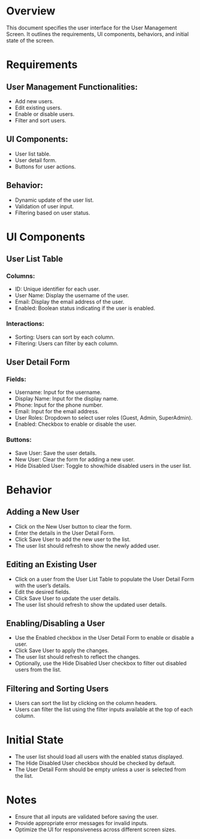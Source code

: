 # Overview
This document specifies the user interface for the User Management Screen. It outlines the requirements, UI components, behaviors, and initial state of the screen.
# Requirements
## User Management Functionalities:
- Add new users.
- Edit existing users.
- Enable or disable users.
- Filter and sort users.
## UI Components:
- User list table.
- User detail form.
- Buttons for user actions.
## Behavior:
- Dynamic update of the user list.
- Validation of user input.
- Filtering based on user status.
# UI Components
## User List Table
### Columns:

- ID: Unique identifier for each user.
- User Name: Display the username of the user.
- Email: Display the email address of the user.
- Enabled: Boolean status indicating if the user is enabled.
### Interactions:

- Sorting: Users can sort by each column.
- Filtering: Users can filter by each column.
## User Detail Form
### Fields:

- Username: Input for the username.
- Display Name: Input for the display name.
- Phone: Input for the phone number.
- Email: Input for the email address.
- User Roles: Dropdown to select user roles (Guest, Admin, SuperAdmin).
- Enabled: Checkbox to enable or disable the user.
### Buttons:

- Save User: Save the user details.
- New User: Clear the form for adding a new user.
- Hide Disabled User: Toggle to show/hide disabled users in the user list.
# Behavior
## Adding a New User
- Click on the New User button to clear the form.
- Enter the details in the User Detail Form.
- Click Save User to add the new user to the list.
- The user list should refresh to show the newly added user.
## Editing an Existing User
- Click on a user from the User List Table to populate the User Detail Form with the user’s details.
- Edit the desired fields.
- Click Save User to update the user details.
- The user list should refresh to show the updated user details.
## Enabling/Disabling a User
- Use the Enabled checkbox in the User Detail Form to enable or disable a user.
- Click Save User to apply the changes.
- The user list should refresh to reflect the changes.
- Optionally, use the Hide Disabled User checkbox to filter out disabled users from the list.
## Filtering and Sorting Users
- Users can sort the list by clicking on the column headers.
- Users can filter the list using the filter inputs available at the top of each column.
# Initial State
- The user list should load all users with the enabled status displayed.
- The Hide Disabled User checkbox should be checked by default.
- The User Detail Form should be empty unless a user is selected from the list.
# Notes
- Ensure that all inputs are validated before saving the user.
- Provide appropriate error messages for invalid inputs.
- Optimize the UI for responsiveness across different screen sizes.